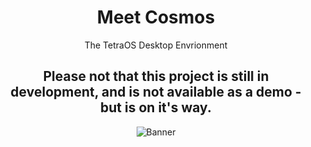 <div align="center">

# Meet Cosmos
The TetraOS Desktop Envrionment

## Please not that this project is still in development, and is not available as a demo - but is on it's way.

![Banner]([https://github.com/CruxSchildt/TetraOS-Assests/blob/main/t3w1.png?raw=true](https://github.com/TetraOS/.github/blob/main/banners/image.png))

<div>

